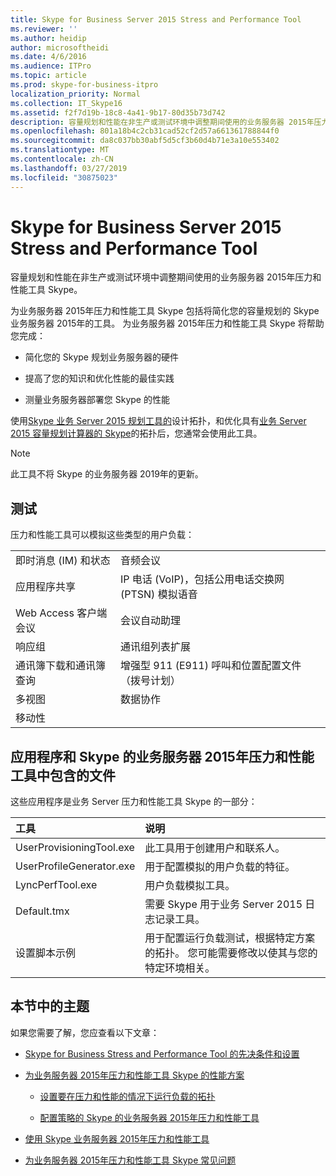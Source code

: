 ```yaml
---
title: Skype for Business Server 2015 Stress and Performance Tool
ms.reviewer: ''
ms.author: heidip
author: microsoftheidi
ms.date: 4/6/2016
ms.audience: ITPro
ms.topic: article
ms.prod: skype-for-business-itpro
localization_priority: Normal
ms.collection: IT_Skype16
ms.assetid: f2f7d19b-18c8-4a41-9b17-80d35b73d742
description: 容量规划和性能在非生产或测试环境中调整期间使用的业务服务器 2015年压力和性能工具 Skype。
ms.openlocfilehash: 801a18b4c2cb31cad52cf2d57a661361788844f0
ms.sourcegitcommit: da8c037bb30abf5d5cf3b60d4b71e3a10e553402
ms.translationtype: MT
ms.contentlocale: zh-CN
ms.lasthandoff: 03/27/2019
ms.locfileid: "30875023"
---
```

# <a name="skype-for-business-server-2015-stress-and-performance-tool"></a>Skype for Business Server 2015 Stress and Performance Tool
 
容量规划和性能在非生产或测试环境中调整期间使用的业务服务器 2015年压力和性能工具 Skype。
  
为业务服务器 2015年压力和性能工具 Skype 包括将简化您的容量规划的 Skype 业务服务器 2015年的工具。 为业务服务器 2015年压力和性能工具 Skype 将帮助您完成：
  
- 简化您的 Skype 规划业务服务器的硬件
    
- 提高了您的知识和优化性能的最佳实践
    
- 测量业务服务器部署您 Skype 的性能
    
使用[Skype 业务 Server 2015 规划工具的](../../management-tools/planning-tool/planning-tool.md)设计拓扑，和优化具有[业务 Server 2015 容量规划计算器的 Skype](../../management-tools/capacity-planning-calculator.md)的拓扑后，您通常会使用此工具。 

> [!NOTE]
> 此工具不将 Skype 的业务服务器 2019年的更新。
  
## <a name="tests"></a>测试

压力和性能工具可以模拟这些类型的用户负载：
  
|||
|:-----|:-----|
|即时消息 (IM) 和状态  <br/> |音频会议  <br/> |
|应用程序共享  <br/> |IP 电话 (VoIP)，包括公用电话交换网 (PTSN) 模拟语音  <br/> |
|Web Access 客户端会议  <br/> |会议自动助理  <br/> |
|响应组  <br/> |通讯组列表扩展  <br/> |
|通讯簿下载和通讯簿查询  <br/> |增强型 911 (E911) 呼叫和位置配置文件 （拨号计划）  <br/> |
|多视图  <br/> |数据协作  <br/> |
|移动性  <br/> ||
   
## <a name="applications-and-files-included-with-the-skype-for-business-server-2015-stress-and-performance-tool"></a>应用程序和 Skype 的业务服务器 2015年压力和性能工具中包含的文件

这些应用程序是业务 Server 压力和性能工具 Skype 的一部分：
  
|**工具**|**说明**|
|:-----|:-----|
|UserProvisioningTool.exe  <br/> |此工具用于创建用户和联系人。  <br/> |
|UserProfileGenerator.exe  <br/> |用于配置模拟的用户负载的特征。  <br/> |
|LyncPerfTool.exe  <br/> |用户负载模拟工具。  <br/> |
|Default.tmx  <br/> |需要 Skype 用于业务 Server 2015 日志记录工具。  <br/> |
|设置脚本示例  <br/> |用于配置运行负载测试，根据特定方案的拓扑。 您可能需要修改以使其与您的特定环境相关。  <br/> |
   
## <a name="topics-in-this-section"></a>本节中的主题

如果您需要了解，您应查看以下文章：
  
- [Skype for Business Stress and Performance Tool 的先决条件和设置](prerequisites-and-setup.md)
    
- [为业务服务器 2015年压力和性能工具 Skype 的性能方案](scenarios.md)
    
  - [设置要在压力和性能的情况下运行负载的拓扑](provisioning-the-topology-to-run-load.md)
    
  - [配置策略的 Skype 的业务服务器 2015年压力和性能工具](configuring-policies.md)
    
- [使用 Skype 业务服务器 2015年压力和性能工具](using-the-tool.md)
    
- [为业务服务器 2015年压力和性能工具 Skype 常见问题](faq.md)
    

